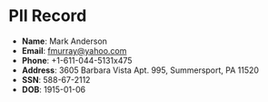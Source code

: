 # PII Record
- **Name**: Mark Anderson
- **Email**: fmurray@yahoo.com
- **Phone**: +1-611-044-5131x475
- **Address**: 3605 Barbara Vista Apt. 995, Summersport, PA 11520
- **SSN**: 588-67-2112
- **DOB**: 1915-01-06
